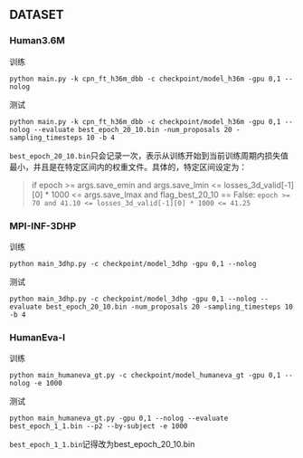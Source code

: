 ## DATASET
### Human3.6M
训练
```
python main.py -k cpn_ft_h36m_dbb -c checkpoint/model_h36m -gpu 0,1 --nolog
```
测试
```
python main.py -k cpn_ft_h36m_dbb -c checkpoint/model_h36m -gpu 0,1 --nolog --evaluate best_epoch_20_10.bin -num_proposals 20 -sampling_timesteps 10 -b 4
```
`best_epoch_20_10.bin`只会记录一次，表示从训练开始到当前训练周期内损失值最小，并且是在特定区间内的权重文件。具体的，特定区间设定为：

> if epoch >= args.save_emin and args.save_lmin <= losses_3d_valid[-1][0] * 1000 <= args.save_lmax and flag_best_20_10 == False:
    `epoch >= 70 and 41.10 <= losses_3d_valid[-1][0] * 1000 <= 41.25`

### MPI-INF-3DHP
训练
```
python main_3dhp.py -c checkpoint/model_3dhp -gpu 0,1 --nolog
```
测试
```
python main_3dhp.py -c checkpoint/model_3dhp -gpu 0,1 --nolog --evaluate best_epoch_20_10.bin -num_proposals 20 -sampling_timesteps 10 -b 4
```

### HumanEva-I
训练
```
python main_humaneva_gt.py -c checkpoint/model_humaneva_gt -gpu 0,1 --nolog -e 1000
```
测试
```
python main_humaneva_gt.py -gpu 0,1 --nolog --evaluate best_epoch_1_1.bin --p2 --by-subject -e 1000
```
`best_epoch_1_1.bin`记得改为best_epoch_20_10.bin
